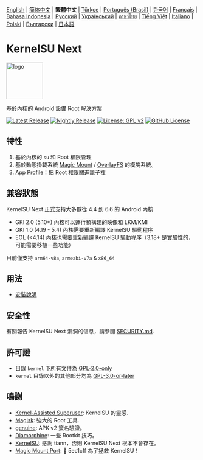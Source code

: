 [English](README.md) | [简体中文](README_CN.md) | **繁體中文** | [Türkçe](README_TR.md) | [Português (Brasil)](README_PT-BR.md) | [한국어](README_KO.md) | [Français](README_FR.md) | [Bahasa Indonesia](README_ID.md) | [Русский](README_RU.md) | [Український](README_UA.md) | [ภาษาไทย](README_TH.md) | [Tiếng Việt](README_VI.md) | [Italiano](README_IT.md) | [Polski](README_PL.md) | [Български](README_BG.md) | [日本語](README_JA.md)

# KernelSU Next

<img src="/assets/kernelsu_next.png" style="width: 96px;" alt="logo">

基於內核的 Android 設備 Root 解決方案

[![Latest Release](https://img.shields.io/github/v/release/KernelSU-Next/KernelSU-Next?label=Release&logo=github)](https://github.com/KernelSU-Next/KernelSU-Next/releases/latest)
[![Nightly Release](https://img.shields.io/badge/Nightly%20Release-gray?logo=hackthebox&logoColor=fff)](https://nightly.link/KernelSU-Next/KernelSU-Next/workflows/build-manager-ci/next/Manager)
[![License: GPL v2](https://img.shields.io/badge/License-GPL%20v2-orange.svg?logo=gnu)](https://www.gnu.org/licenses/old-licenses/gpl-2.0.en.html)
[![GitHub License](https://img.shields.io/github/license/KernelSU-Next/KernelSU-Next?logo=gnu)](/LICENSE)

## 特性

1. 基於內核的 `su` 和 Root 權限管理
2. 基於動態掛載系統 [Magic Mount](https://topjohnwu.github.io/Magisk/details.html#magic-mount) / [OverlayFS](https://en.wikipedia.org/wiki/OverlayFS) 的模塊系統。
3. [App Profile](https://kernelsu.org/zh_CN/guide/app-profile.html)：把 Root 權限關進籠子裡

## 兼容狀態

KernelSU Next 正式支持大多數從 4.4 到 6.6 的 Android 內核
 - GKI 2.0 (5.10+) 內核可以運行預構建的映像和 LKM/KMI
 - GKI 1.0 (4.19 - 5.4) 內核需要重新編譯 KernelSU 驅動程序
 - EOL (<4.14) 內核也需要重新編譯 KernelSU 驅動程序（3.18+ 是實驗性的，可能需要移植一些功能）

目前僅支持 `arm64-v8a`, `armeabi-v7a` & `x86_64`

## 用法

- [安裝說明](https://ksunext.org/pages/installation.html)

## 安全性

有關報告 KernelSU Next 漏洞的信息，請參閱 [SECURITY.md](/SECURITY.md).

## 許可證

- 目錄 `kernel` 下所有文件為 [GPL-2.0-only](https://www.gnu.org/licenses/old-licenses/gpl-2.0.en.html)
- `kernel` 目錄以外的其他部分均為 [GPL-3.0-or-later](https://www.gnu.org/licenses/gpl-3.0.html)

## 鳴謝

- [Kernel-Assisted Superuser](https://git.zx2c4.com/kernel-assisted-superuser/about/): KernelSU 的靈感.
- [Magisk](https://github.com/topjohnwu/Magisk): 強大的 Root 工具.
- [genuine](https://github.com/brevent/genuine/): APK v2 簽名驗證。
- [Diamorphine](https://github.com/m0nad/Diamorphine): 一些 Rootkit 技巧。
- [KernelSU](https://github.com/tiann/KernelSU): 感謝 tiann，否則 KernelSU Next 根本不會存在。
- [Magic Mount Port](https://github.com/5ec1cff/KernelSU/blob/main/userspace/ksud/src/magic_mount.rs): 💜 5ec1cff 為了拯救 KernelSU！

